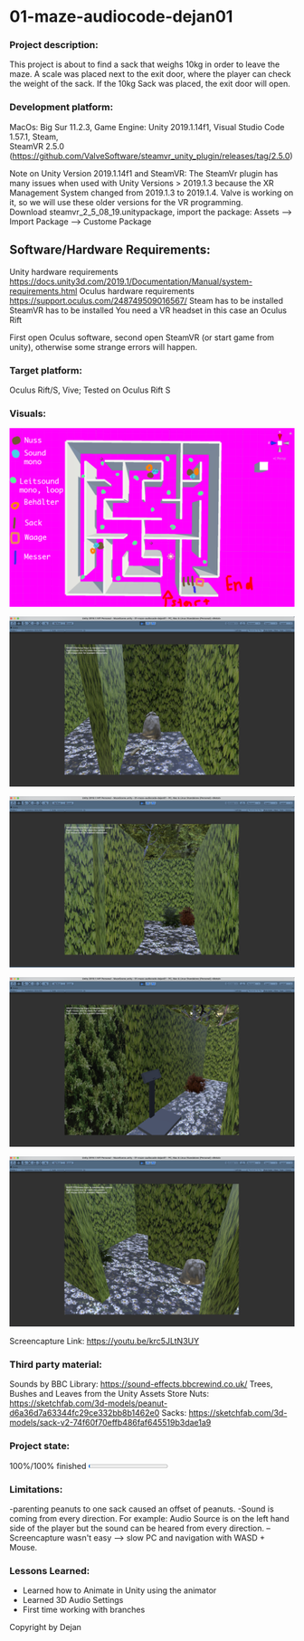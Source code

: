 # 01-maze-audiocode-dejan01

### Project description: 
This project is about to find a sack that weighs 10kg in order to leave the maze. A scale was placed next to the exit door, where the player can check the weight of the sack. If the 10kg Sack was placed, the exit door will open. 

### Development platform: 
MacOs: Big Sur 11.2.3, Game Engine: Unity 2019.1.14f1, Visual Studio Code 1.57.1, Steam,  
SteamVR 2.5.0 (https://github.com/ValveSoftware/steamvr_unity_plugin/releases/tag/2.5.0)

Note on Unity Version 2019.1.14f1 and SteamVR: The SteamVr plugin has many issues when used with Unity Versions > 2019.1.3 because the XR Management System changed from 2019.1.3 to 2019.1.4. Valve is working on it, so we will use these older versions for the VR programming.  
Download steamvr_2_5_08_19.unitypackage, import the package: Assets --> Import Package --> Custome Package

## Software/Hardware Requirements: 
Unity hardware requirements https://docs.unity3d.com/2019.1/Documentation/Manual/system-requirements.html 
Oculus hardware requirements https://support.oculus.com/248749509016567/
Steam has to be installed
SteamVR has to be installed
You need a VR headset in this case an Oculus Rift

First open Oculus software, second open SteamVR (or start game from unity), otherwise some strange errors will happen. 


### Target platform: 
Oculus Rift/S, Vive; 
Tested on Oculus Rift S

### Visuals: 

![Screenshots](https://github.com/4ahmnm2021-G3-G4/01-maze-audiocode-dejan01/blob/main/Screenshots/Skizze.png)
 
![Screenshots](https://github.com/4ahmnm2021-G3-G4/01-maze-audiocode-dejan01/blob/main/Screenshots/Bildschirmfoto2021-06-28um23.00.10.png)

![Screenshots](https://github.com/4ahmnm2021-G3-G4/01-maze-audiocode-dejan01/blob/main/Screenshots/Bildschirmfoto2021-06-28um23.00.28.png)

![Screenshots](https://github.com/4ahmnm2021-G3-G4/01-maze-audiocode-dejan01/blob/main/Screenshots/Bildschirmfoto2021-06-28um23.00.37.png)

![Screenshots](https://github.com/4ahmnm2021-G3-G4/01-maze-audiocode-dejan01/blob/main/Screenshots/Bildschirmfoto2021-06-28um23.00.50.png)


Screencapture Link: https://youtu.be/krc5JLtN3UY

### Third party material: 
Sounds by BBC Library: https://sound-effects.bbcrewind.co.uk/
Trees, Bushes and Leaves from the Unity Assets Store
Nuts: https://sketchfab.com/3d-models/peanut-d6a36d7a63344fc29ce332bb8b1462e0
Sacks: https://sketchfab.com/3d-models/sack-v2-74f60f70effb486faf645519b3dae1a9 

### Project state: 
100%/100% finished
<progress max="100" value="2"></progress>

### Limitations: 
-parenting peanuts to one sack caused an offset of peanuts.
-Sound is coming from every direction. For example: Audio Source is on the left hand side of the player but the sound can be heared from every direction.
–Screencapture wasn't easy --> slow PC and navigation with WASD + Mouse. 

### Lessons Learned: 
- Learned how to Animate in Unity using the animator
- Learned 3D Audio Settings 
- First time working with branches


Copyright by Dejan